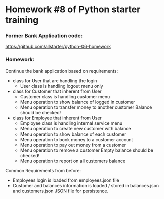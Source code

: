 Homework #8 of Python starter training
=========

### Former Bank Application code:
https://github.com/allstarter/python-06-homework

### Homework:
Continue the bank application based on requirements:

* class for User that are handling the login
    * User class is handling logout menu only
* class for Customer that inherent from User
    * Customer class is handling customer menu
    * Menu operation to show balance of logged in customer
    * Menu operation to transfer money to another customer
      Balance should be checked!
* class for Employee that inherent from User
    * Employee class is handling internal service menu
    * Menu operation to create new customer with balance
    * Menu operation to show balance of each customer
    * Menu operation to book money to a customer account
    * Menu operation to pay out money from a customer
    * Menu operation to remove a customer
      Empty balance should be checked!
    * Menu operation to report on all customers balance

Common Requirements from before:
* Employees login is loaded from employees.json file
* Customer and balances information is loaded / stored in balances.json and customers.json JSON file for persistence.